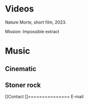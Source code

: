 

Videos
===============

Nature Morte, short film, 2023.

Mission: Impossible extract


Music
===============

Cinematic
---------------

Stoner rock
---------------


[]Contact
[]===============
E-mail
